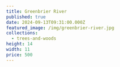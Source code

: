 ```yaml
---
title: Greenbrier River
published: true
date: 2024-09-13T09:31:00.000Z
featured_image: /img/greenbrier-river.jpg
collections:
  - trees-and-woods
height: 14
width: 11
price: 500
---
```

